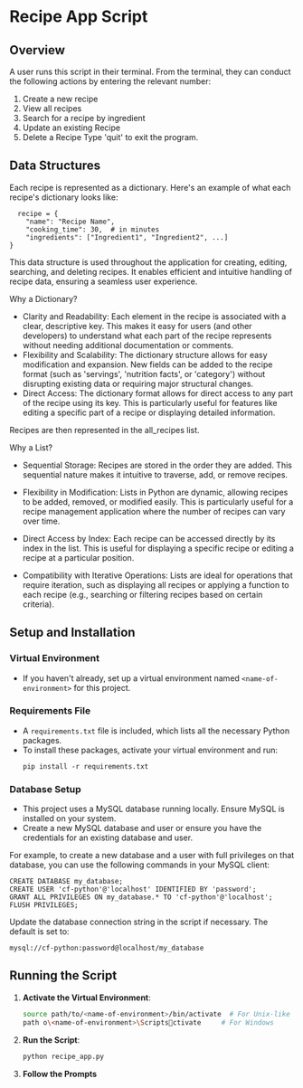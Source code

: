 # Recipe App Script

## Overview

A user runs this script in their terminal. From the terminal, they can conduct the following actions by entering the relevant number:

1. Create a new recipe
2. View all recipes
3. Search for a recipe by ingredient
4. Update an existing Recipe
5. Delete a Recipe
   Type 'quit' to exit the program.

## Data Structures

Each recipe is represented as a dictionary. Here's an example of what each recipe's dictionary looks like:

```
  recipe = {
    "name": "Recipe Name",
    "cooking_time": 30,  # in minutes
    "ingredients": ["Ingredient1", "Ingredient2", ...]
}

```

This data structure is used throughout the application for creating, editing, searching, and deleting recipes. It enables efficient and intuitive handling of recipe data, ensuring a seamless user experience.

Why a Dictionary?

- Clarity and Readability: Each element in the recipe is associated with a clear, descriptive key. This makes it easy for users (and other developers) to understand what each part of the recipe represents without needing additional documentation or comments.
- Flexibility and Scalability: The dictionary structure allows for easy modification and expansion. New fields can be added to the recipe format (such as 'servings', 'nutrition facts', or 'category') without disrupting existing data or requiring major structural changes.
- Direct Access: The dictionary format allows for direct access to any part of the recipe using its key. This is particularly useful for features like editing a specific part of a recipe or displaying detailed information.

Recipes are then represented in the all_recipes list.

Why a List?

- Sequential Storage: Recipes are stored in the order they are added. This sequential nature makes it intuitive to traverse, add, or remove recipes.

- Flexibility in Modification: Lists in Python are dynamic, allowing recipes to be added, removed, or modified easily. This is particularly useful for a recipe management application where the number of recipes can vary over time.

- Direct Access by Index: Each recipe can be accessed directly by its index in the list. This is useful for displaying a specific recipe or editing a recipe at a particular position.

- Compatibility with Iterative Operations: Lists are ideal for operations that require iteration, such as displaying all recipes or applying a function to each recipe (e.g., searching or filtering recipes based on certain criteria).

## Setup and Installation

### Virtual Environment

- If you haven't already, set up a virtual environment named `<name-of-environment>` for this project.

### Requirements File

- A `requirements.txt` file is included, which lists all the necessary Python packages.
- To install these packages, activate your virtual environment and run:
  ```
  pip install -r requirements.txt
  ```

### Database Setup

- This project uses a MySQL database running locally. Ensure MySQL is installed on your system.
- Create a new MySQL database and user or ensure you have the credentials for an existing database and user.

For example, to create a new database and a user with full privileges on that database, you can use the following commands in your MySQL client:

```
CREATE DATABASE my_database;
CREATE USER 'cf-python'@'localhost' IDENTIFIED BY 'password';
GRANT ALL PRIVILEGES ON my_database.* TO 'cf-python'@'localhost';
FLUSH PRIVILEGES;
```

Update the database connection string in the script if necessary. The default is set to:

```
mysql://cf-python:password@localhost/my_database
```

## Running the Script

1. **Activate the Virtual Environment**:

   ```bash
   source path/to/<name-of-environment>/bin/activate  # For Unix-like systems
   path	o\<name-of-environment>\Scriptsctivate     # For Windows
   ```

2. **Run the Script**:

   ```bash
   python recipe_app.py
   ```

3. **Follow the Prompts**
